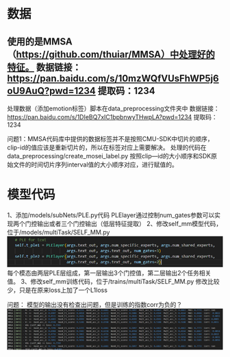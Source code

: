 # 数据
使用的是MMSA（https://github.com/thuiar/MMSA）中处理好的特征。
数据链接：https://pan.baidu.com/s/10mzWQfVUsFhWP5j6oU9AuQ?pwd=1234 
提取码：1234 
---
处理数据（添加emotion标签）脚本在data_preprocessing文件夹中
数据链接：https://pan.baidu.com/s/1DIeBQ7xIC1bpbnwyTHwpLA?pwd=1234 
提取码：1234 

问题1：MMSA代码库中提供的数据标签并不是按照CMU-SDK中切片的顺序，clip-id的值应该是重新切片的，所以在标签对应上需要解决。
处理的代码在data_preprocessing/create_mosei_label.py
按照clip—id的大小顺序和SDK原始文件的时间切片序列interval值的大小顺序对应，进行赋值的。


# 模型代码

1、添加/models/subNets/PLE.py代码
PLElayer通过控制num_gates参数可以实现两个门控输出或者三个门控输出（低层特征提取）
2、修改self_mm模型代码，位于/models/multiTask/SELF_MM.py
![alt text](image.png)
每个模态由两层PLE层组成，第一层输出3个门控值，第二层输出2个任务相关值。
3、修改self_mm训练代码，位于/trains/multiTask/SELF_MM.py
修改比较少，只是在原来loss上加了一个L1loss


问题：
模型的输出没有检查出问题，但是训练的指数corr为负的？
![alt text](image-1.png)